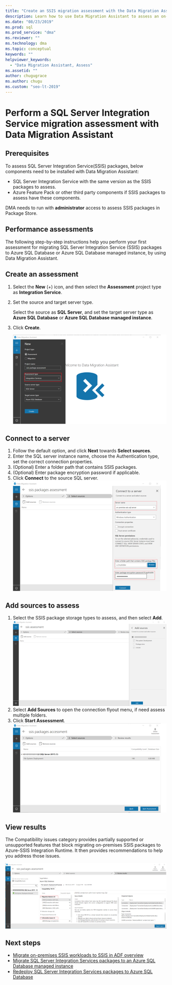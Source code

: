 ```yaml
---
title: "Create an SSIS migration assessment with the Data Migration Assistant"
description: Learn how to use Data Migration Assistant to assess an on-premises SQL Server Integration Service (SSIS) before migrating to Azure SQL Database or Azure SQL Database managed instance
ms.date: "08/23/2019"
ms.prod: sql
ms.prod_service: "dma"
ms.reviewer: ""
ms.technology: dma
ms.topic: conceptual
keywords: ""
helpviewer_keywords: 
  - "Data Migration Assistant, Assess"
ms.assetid: ""
author: chugugrace
ms.author: chugu
ms.custom: "seo-lt-2019"
---
```


# Perform a SQL Server Integration Service migration assessment with Data Migration Assistant

## Prerequisites

To assess SQL Server Integration Service(SSIS) packages, below components need to be installed with Data Migration Assistant:

- SQL Server Integration Service with the same version as the SSIS packages to assess.
- Azure Feature Pack or other third party components if SSIS packages to assess have these components.  

DMA needs to run with **administrator** access to assess SSIS packages in Package Store.

## Performance assessments

The following step-by-step instructions help you perform your first assessment for migrating SQL Server Integration Service (SSIS) packages to Azure SQL Database or Azure SQL Database managed instance, by using Data Migration Assistant.

## Create an assessment

1. Select the **New** (+) icon, and then select the **Assessment** project type as **Integration Service**.

1. Set the source and target server type.

    Select the source as **SQL Server**, and set the target server type as **Azure SQL Database** or **Azure SQL Database managed instance**.

1. Click **Create**.

    ![create assessment](media/dma-assess-ssis/dma-assess-ssis-create.png)

## Connect to a server

1. Follow the default option, and click **Next** towards **Select sources**.
1. Enter the SQL server instance name, choose the Authentication type, set the correct connection properties.
1. (Optional) Enter a folder path that contains SSIS packages.
1. (Optional) Enter package encryption password if applicable.
1. Click **Connect** to the source SQL server.
  ![Add source](media/dma-assess-ssis/dma-assess-ssis-addsource.png)

## Add sources to assess

1. Select the SSIS package storage types to assess, and then select **Add**.
![Add source](media/dma-assess-ssis/dma-assess-ssis-addsource-type.png)
1. Select **Add Sources** to open the connection flyout menu, if need assess multiple folders.
1. Click **Start Assessment**.
  ![Start assessment](media/dma-assess-ssis/dma-assess-ssis-assess.png)

## View results

The Compatibility issues category provides partially supported or unsupported features that block migrating on-premises SSIS packages to Azure-SSIS Integration Runtime. It then provides recommendations to help you address those issues.

![View results](media/dma-assess-ssis/dma-assess-ssis-result.png)

## Next steps

- [Migrate on-premises SSIS workloads to SSIS in ADF overview](https://docs.microsoft.com/azure/data-factory/scenario-ssis-migration-overview)
- [Migrate SQL Server Integration Services packages to an Azure SQL Database managed instance](https://docs.microsoft.com/azure/dms/how-to-migrate-ssis-packages-managed-instance)
- [Redeploy SQL Server Integration Services packages to Azure SQL Database](https://docs.microsoft.com/azure/dms/how-to-migrate-ssis-packages)

